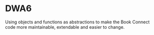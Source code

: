 # DWA6

Using objects and functions as abstractions to make the Book Connect code more maintainable, extendable and easier to change.

 
